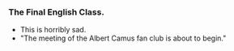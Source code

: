 ### The Final English Class.
- This is horribly sad.
- "The meeting of the Albert Camus fan club is about to begin."